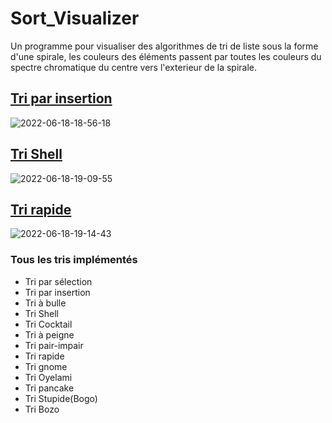 # Sort_Visualizer
Un programme pour visualiser des algorithmes de tri de liste sous la forme d'une spirale, les couleurs des éléments passent par toutes les couleurs du spectre chromatique du centre vers l'exterieur de la spirale.

## [Tri par insertion](https://fr.wikipedia.org/wiki/Tri_par_insertion)
![2022-06-18-18-56-18](https://user-images.githubusercontent.com/70845195/174449192-f860a8b0-a361-405d-bee7-7e44291f1562.gif)

## [Tri Shell](https://fr.wikipedia.org/wiki/Tri_de_Shell)
![2022-06-18-19-09-55](https://user-images.githubusercontent.com/70845195/174449335-ee40a356-2adf-4fb1-8070-fcb157f7564f.gif)

## [Tri rapide](https://fr.wikipedia.org/wiki/Tri_rapide)
![2022-06-18-19-14-43](https://user-images.githubusercontent.com/70845195/174449454-c2c3a908-5b01-4012-a438-ffd8e418a71e.gif)

### Tous les tris implémentés 
- Tri par sélection
- Tri par insertion
- Tri à bulle
- Tri Shell
- Tri Cocktail
- Tri à peigne
- Tri pair-impair
- Tri rapide
- Tri gnome
- Tri Oyelami
- Tri pancake
- Tri Stupide(Bogo)
- Tri Bozo
